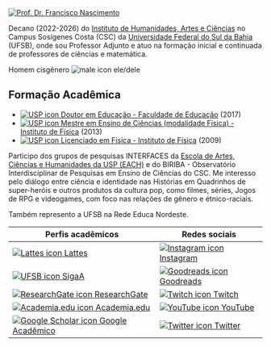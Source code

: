 
<!DOCTYPE html>
<html lang="pt-BR">
<head>
  <meta charset="UTF-8">
  <meta name="viewport" content="width=device-width, initial-scale=1.0">
  <title>Sobre</title>
  <meta name="description" content="Olá, sou Francisco de Assis Nascimento Junior, Professor Adjunto no Campus Sosígenes Costa da Universidade Federal do Sul da Bahia, em Porto Seguro (BA). Meu trabalho é apaixonante: atuo na formação de professores (inicial e continuada) e pesquiso questões envolvendo o ensino e as relações étnico-raciais.

Além de minhas responsabilidades acadêmicas, ocupo atualmente o Decanato (Direção) do Instituto de Humanidades, Artes e Ciências, um papel que desempenho com dedicação e comprometimento.

Minha jornada acadêmica inclui uma trajetória marcante na Universidade de São Paulo (USP), onde obtive meu doutorado em Educação na Faculdade de Educação, além de uma mestrado em Ensino de Ciências (modalidade Física) e uma graduação em Física, ambos pelo IFUSP.

Sou um entusiasta do diálogo entre ciência e cultura pop, especialmente as Histórias em Quadrinhos de super-heróis, filmes, séries, jogos de RPG e videogames. Meu interesse se concentra nas interseções dessas mídias com questões de gênero e raça, em seu diálogo com a educação.

Para saber mais sobre meu trabalho e acompanhar minhas atividades, convido você a explorar meus perfis acadêmicos e redes sociais listados abaixo.">
</head>
<body>

<div class="span2">
  <a href="https://itxesco.github.io/imagens/perfil/perfil2.jpg" target="_blank">
    <img src="https://itxesco.github.io/imagens/perfil/perfil2.jpg"
          title="Prof. Dr. Francisco Nascimento" alt="Prof. Dr. Francisco Nascimento"/>
  </a>
</div>

<p>Decano (2022-2026) do <a href="https://www.ufsb.edu.br/ihac/" target="_blank">Instituto de Humanidades, Artes e Ciências</a> no Campus Sosígenes Costa (CSC) da <a href="https://ufsb.edu.br/" target="_blank">Universidade Federal do Sul da Bahia</a> (UFSB), onde sou Professor Adjunto e atuo na formação inicial e continuada de professores de ciências e matemática.</p>

<p>Homem cisgênero <img src="https://itxesco.github.io/imagens/icones/icons16/male-icon.png" alt="male icon"> ele/dele</p>

<h2>Formação Acadêmica</h2>
<ul>
  <li><a href="https://www5.usp.br/" target="_blank"><img src="https://itxesco.github.io/imagens/icones/icons16/usp-icon.png" alt="USP icon"> Doutor em Educação - Faculdade de Educação</a> (2017)</li>
  <li><a href="https://www5.usp.br/" target="_blank"><img src="https://itxesco.github.io/imagens/icones/icons16/usp-icon.png" alt="USP icon"> Mestre em Ensino de Ciências (modalidade Física) - Instituto de Física</a> (2013)</li>
  <li><a href="https://www5.usp.br/" target="_blank"><img src="https://itxesco.github.io/imagens/icones/icons16/usp-icon.png" alt="USP icon"> Licenciado em Física - Instituto de Física</a> (2009)</li>
</ul>

<p>Participo dos grupos de pesquisas INTERFACES da <a href="http://www5.each.usp.br/" target="_blank">Escola de Artes, Ciências e Humanidades da USP (EACH)</a> e do BIRIBA - Observatório Interdisciplinar de Pesquisas em Ensino de Ciências do CSC. Me interesso pelo diálogo entre ciência e identidade nas Histórias em Quadrinhos de super-heróis e outros produtos da cultura pop, como filmes, séries, Jogos de RPG e videogames, com foco nas relações de gênero e étnico-raciais.</p>

<p>Também represento a UFSB na Rede Educa Nordeste.</p>

<table>
  <thead>
    <tr>
      <th>Perfis acadêmicos</th>
      <th>Redes sociais</th>
    </tr>
  </thead>
  <tbody>
    <tr>
      <td><a href="http://lattes.cnpq.br/1942359141745184" target="_blank"><img src="https://itxesco.github.io/imagens/icones/icons16/lattes-icon.png" alt="Lattes icon"> Lattes</a></td>
      <td><a href="https://www.instagram.com/gtf.nascimento" target="_blank"><img src="https://itxesco.github.io/imagens/icones/icons16/instagram-icon.png" alt="Instagram icon"> Instagram</a></td>
    </tr>
    <tr>
      <td><a href="https://sig.ufsb.edu.br/sigaa/public/docente/portal.jsf?siape=1085938" target="_blank"><img src="https://itxesco.github.io/imagens/icones/icons16/ufsb-icon.jpg" alt="UFSB icon"> SigaA</a></td>
      <td><a href="https://www.goodreads.com/user/show/51497119-francisco-nascimento" target="_blank"><img src="https://itxesco.github.io/imagens/icones/icons16/goodreads-icon.png" alt="Goodreads icon"> Goodreads</a></td>
    </tr>
    <tr>
      <td><a href="https://www.researchgate.net/profile/Francisco_Nascimento24" target="_blank"><img src="https://itxesco.github.io/imagens/icones/icons16/researchgate-icon.png" alt="ResearchGate icon"> ResearchGate</a></td>
      <td><a href="https://twitch.tv/itxesco" target="_blank"><img src="https://itxesco.github.io/imagens/icones/icons16/twitch-icon.png" alt="Twitch icon"> Twitch</a></td>
    </tr>
    <tr>
      <td><a href="https://ufsb.academia.edu/FranciscoNascimento" target="_blank"><img src="https://itxesco.github.io/imagens/icones/icons16/academia-edu-icon.png" alt="Academia.edu icon"> Academia.edu</a></td>
      <td><a href="https://www.youtube.com/channel/UCqWEN6uuwiohJY8qv9e7Ddg" target="_blank"><img src="https://itxesco.github.io/imagens/icones/icons16/youtube-icon.png" alt="YouTube icon"> YouTube</a></td>
    </tr>
    <tr>
      <td><a href="https://scholar.google.com.br/citations?user=H8peemwAAAAJ&hl=en" target="_blank"><img src="https://itxesco.github.io/imagens/icones/icons16/google-scholar-icon.png" alt="Google Scholar icon"> Google Acadêmico</a></td>
      <td><a href="https://twitter.com/itxesco" target="_blank"><img src="https://itxesco.github.io/imagens/icones/icons16/twitter-icon.png" alt="Twitter icon"> Twitter</a></td>
    </tr>
